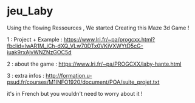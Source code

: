 # jeu_Laby
Using the flowing Ressources , 
We started Creating this Maze 3d Game ! 


1 : Project + Example : https://www.lri.fr/~pa/progcxx.html?fbclid=IwAR1M_iCh-dXQ_VLw70DTx0VKiVXWYtD5cG-iuak9rxAjvWNZNzGOC5d  

2 : about the game : https://www.lri.fr/~pa/PROGCXX/laby-hante.html

3 : extra infos : http://formation.u-psud.fr/courses/M1INFO1920/document/POA/suite_projet.txt 

it's in French but you wouldn't need to worry about it ! 

 